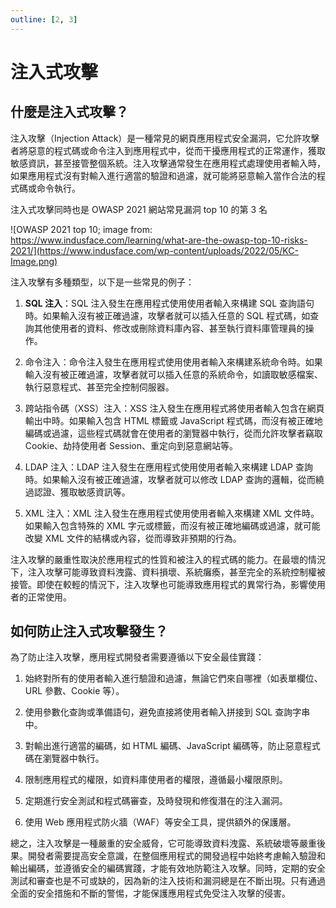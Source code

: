 ```yaml
---
outline: [2, 3]
---
```


# 注入式攻擊

## 什麼是注入式攻擊？

注入攻擊（Injection Attack）是一種常見的網頁應用程式安全漏洞，它允許攻擊者將惡意的程式碼或命令注入到應用程式中，從而干擾應用程式的正常運作，獲取敏感資訊，甚至接管整個系統。注入攻擊通常發生在應用程式處理使用者輸入時，如果應用程式沒有對輸入進行適當的驗證和過濾，就可能將惡意輸入當作合法的程式碼或命令執行。

注入式攻擊同時也是 OWASP 2021 網站常見漏洞 top 10 的第 3 名

![OWASP 2021 top 10; image from: https://www.indusface.com/learning/what-are-the-owasp-top-10-risks-2021/](https://www.indusface.com/wp-content/uploads/2022/05/KC-Image.png)

注入攻擊有多種類型，以下是一些常見的例子：

1. **SQL 注入**：SQL 注入發生在應用程式使用使用者輸入來構建 SQL 查詢語句時。如果輸入沒有被正確過濾，攻擊者就可以插入任意的 SQL 程式碼，如查詢其他使用者的資料、修改或刪除資料庫內容、甚至執行資料庫管理員的操作。

2. 命令注入：命令注入發生在應用程式使用使用者輸入來構建系統命令時。如果輸入沒有被正確過濾，攻擊者就可以插入任意的系統命令，如讀取敏感檔案、執行惡意程式、甚至完全控制伺服器。

3. 跨站指令碼（XSS）注入：XSS 注入發生在應用程式將使用者輸入包含在網頁輸出中時。如果輸入包含 HTML 標籤或 JavaScript 程式碼，而沒有被正確地編碼或過濾，這些程式碼就會在使用者的瀏覽器中執行，從而允許攻擊者竊取 Cookie、劫持使用者 Session、重定向到惡意網站等。

4. LDAP 注入：LDAP 注入發生在應用程式使用使用者輸入來構建 LDAP 查詢時。如果輸入沒有被正確過濾，攻擊者就可以修改 LDAP 查詢的邏輯，從而繞過認證、獲取敏感資訊等。

5. XML 注入：XML 注入發生在應用程式使用使用者輸入來構建 XML 文件時。如果輸入包含特殊的 XML 字元或標籤，而沒有被正確地編碼或過濾，就可能改變 XML 文件的結構或內容，從而導致非預期的行為。

注入攻擊的嚴重性取決於應用程式的性質和被注入的程式碼的能力。在最壞的情況下，注入攻擊可能導致資料洩露、資料損壞、系統癱瘓，甚至完全的系統控制權被接管。即使在較輕的情況下，注入攻擊也可能導致應用程式的異常行為，影響使用者的正常使用。

## 如何防止注入式攻擊發生？

為了防止注入攻擊，應用程式開發者需要遵循以下安全最佳實踐：

1. 始終對所有的使用者輸入進行驗證和過濾，無論它們來自哪裡（如表單欄位、URL 參數、Cookie 等）。

2. 使用參數化查詢或準備語句，避免直接將使用者輸入拼接到 SQL 查詢字串中。

3. 對輸出進行適當的編碼，如 HTML 編碼、JavaScript 編碼等，防止惡意程式碼在瀏覽器中執行。

4. 限制應用程式的權限，如資料庫使用者的權限，遵循最小權限原則。

5. 定期進行安全測試和程式碼審查，及時發現和修復潛在的注入漏洞。

6. 使用 Web 應用程式防火牆（WAF）等安全工具，提供額外的保護層。

總之，注入攻擊是一種嚴重的安全威脅，它可能導致資料洩露、系統破壞等嚴重後果。開發者需要提高安全意識，在整個應用程式的開發過程中始終考慮輸入驗證和輸出編碼，並遵循安全的編碼實踐，才能有效地防範注入攻擊。同時，定期的安全測試和審查也是不可或缺的，因為新的注入技術和漏洞總是在不斷出現。只有通過全面的安全措施和不斷的警惕，才能保護應用程式免受注入攻擊的侵害。

